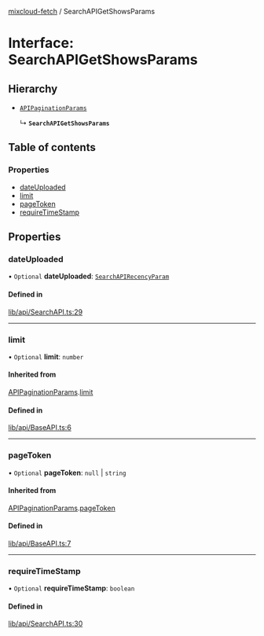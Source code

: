 [mixcloud-fetch](../README.md) / SearchAPIGetShowsParams

# Interface: SearchAPIGetShowsParams

## Hierarchy

- [`APIPaginationParams`](APIPaginationParams.md)

  ↳ **`SearchAPIGetShowsParams`**

## Table of contents

### Properties

- [dateUploaded](SearchAPIGetShowsParams.md#dateuploaded)
- [limit](SearchAPIGetShowsParams.md#limit)
- [pageToken](SearchAPIGetShowsParams.md#pagetoken)
- [requireTimeStamp](SearchAPIGetShowsParams.md#requiretimestamp)

## Properties

### dateUploaded

• `Optional` **dateUploaded**: [`SearchAPIRecencyParam`](../README.md#searchapirecencyparam)

#### Defined in

[lib/api/SearchAPI.ts:29](https://github.com/patrickkfkan/mixcloud-fetch/blob/e4ecdc8/src/lib/api/SearchAPI.ts#L29)

___

### limit

• `Optional` **limit**: `number`

#### Inherited from

[APIPaginationParams](APIPaginationParams.md).[limit](APIPaginationParams.md#limit)

#### Defined in

[lib/api/BaseAPI.ts:6](https://github.com/patrickkfkan/mixcloud-fetch/blob/e4ecdc8/src/lib/api/BaseAPI.ts#L6)

___

### pageToken

• `Optional` **pageToken**: ``null`` \| `string`

#### Inherited from

[APIPaginationParams](APIPaginationParams.md).[pageToken](APIPaginationParams.md#pagetoken)

#### Defined in

[lib/api/BaseAPI.ts:7](https://github.com/patrickkfkan/mixcloud-fetch/blob/e4ecdc8/src/lib/api/BaseAPI.ts#L7)

___

### requireTimeStamp

• `Optional` **requireTimeStamp**: `boolean`

#### Defined in

[lib/api/SearchAPI.ts:30](https://github.com/patrickkfkan/mixcloud-fetch/blob/e4ecdc8/src/lib/api/SearchAPI.ts#L30)

